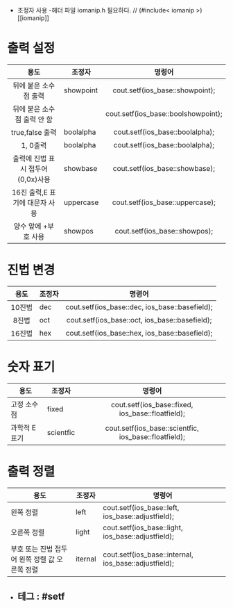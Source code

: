 
- 조정자 사용
  -헤더 파일 iomanip.h 필요하다. // (#include< iomanip >)  [[iomanip]]

# 출력 설정
|               용도                | 조정자    |               명령어                |
|:---------------------------------:| --------- |:-----------------------------------:|
|       뒤에 붙은 소수점 출력       | showpoint |   cout.setf(ios_base::showpoint);   |
|    뒤에 붙은 소수점 출력 안 함    |           | cout.setf(ios_base::boolshowpoint); |
|          true,false 출력          | boolalpha |   cout.setf(ios_base::boolalpha);   |
|             1, 0출력              | boolalpha |   cout.setf(ios_base::boolalpha);   |
| 출력에 진법 표시 접두어(0,0x)사용 | showbase  |   cout.setf(ios_base::showbase);    |
|  16진 출력,E 표기에 대문자 사용   | uppercase |   cout.setf(ios_base::uppercase);   |
|       양수 앞에 +부호 사용        | showpos          |    cout.setf(ios_base::showpos);    |

# 진법 변경
|  용도  | 조정자 |                     명령어                     |
|:------:| ------ |:----------------------------------------------:|
| 10진법 | dec    | cout.setf(ios_base::dec, ios_base::basefield); |
| 8진법  | oct    | cout.setf(ios_base::oct, ios_base::basefield); |
| 16진법 | hex    | cout.setf(ios_base::hex, ios_base::basefield); |


# 숫자 표기
| 용도          | 조정자 |                        명령어                         |
| ------------- | ------ |:-----------------------------------------------------:|
| 고정 소수점   | fixed  |   cout.setf(ios_base::fixed, ios_base::floatfield);   |
| 과학적 E 표기 | scientfic       | cout.setf(ios_base::scientfic, ios_base::floatfield); |


# 출력 정렬
| 용도                                            | 조정자  | 명령어                                                |
| ----------------------------------------------- | ------ | ----------------------------------------------------- |
| 왼쪽 정렬                                       | left   | cout.setf(ios_base::left, ios_base::adjustfield);     |
| 오른쪽 정렬                                     | light  | cout.setf(ios_base::light, ios_base::adjustfield);    |
| 부호 또는 진법 접두어 왼쪽 정렬 값  오른쪽 정렬 | iternal       | cout.setf(ios_base::internal, ios_base::adjustfield); |




- ## 테그 :  #setf